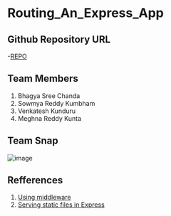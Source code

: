 # Routing_An_Express_App

## Github Repository URL
-[REPO](https://github.com/SOWMYAREDDY97/routing-an-express-app)



## Team Members
1. Bhagya Sree Chanda
1. Sowmya Reddy Kumbham
1. Venkatesh Kunduru
1. Meghna Reddy Kunta


## Team Snap
![image](https://github.com/SOWMYAREDDY97/routing-an-express-app/blob/master/Screenshot%20(39).png)


## Refferences

1. [Using middleware](https://expressjs.com/en/guide/using-middleware.html)
2. [Serving static files in Express](https://expressjs.com/en/starter/static-files.html)
